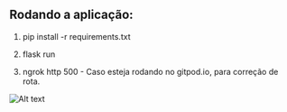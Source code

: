 ## Rodando a aplicação:

1. pip install -r requirements.txt

2. flask run

3. ngrok http 500 - Caso esteja rodando no gitpod.io, para correção de rota.

![Alt text](https://uploaddeimagens.com.br/images/003/403/877/full/l3.jpg?1630174150 "Screenshot")


